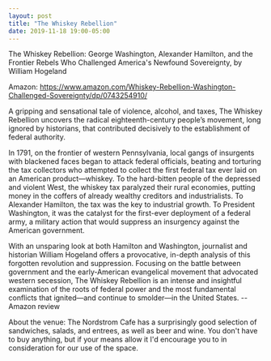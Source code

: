 ```yaml
---
layout: post
title: "The Whiskey Rebellion"
date: 2019-11-18 19:00-05:00
---
```

The Whiskey Rebellion: George Washington, Alexander Hamilton, and the Frontier Rebels Who Challenged America's Newfound Sovereignty, by William Hogeland

Amazon: https://www.amazon.com/Whiskey-Rebellion-Washington-Challenged-Sovereignty/dp/0743254910/

A gripping and sensational tale of violence, alcohol, and taxes, The Whiskey Rebellion uncovers the radical eighteenth-century people’s movement, long ignored by historians, that contributed decisively to the establishment of federal authority.

In 1791, on the frontier of western Pennsylvania, local gangs of insurgents with blackened faces began to attack federal officials, beating and torturing the tax collectors who attempted to collect the first federal tax ever laid on an American product—whiskey. To the hard-bitten people of the depressed and violent West, the whiskey tax paralyzed their rural economies, putting money in the coffers of already wealthy creditors and industrialists. To Alexander Hamilton, the tax was the key to industrial growth. To President Washington, it was the catalyst for the first-ever deployment of a federal army, a military action that would suppress an insurgency against the American government.

With an unsparing look at both Hamilton and Washington, journalist and historian William Hogeland offers a provocative, in-depth analysis of this forgotten revolution and suppression. Focusing on the battle between government and the early-American evangelical movement that advocated western secession, The Whiskey Rebellion is an intense and insightful examination of the roots of federal power and the most fundamental conflicts that ignited—and continue to smolder—in the United States.
-- Amazon review

About the venue: The Nordstrom Cafe has a surprisingly good selection of sandwiches, salads, and entrees, as well as beer and wine. You don't have to buy anything, but if your means allow it I'd encourage you to in consideration for our use of the space.
